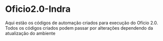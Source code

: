 # Oficio2.0-Indra

Aqui estão os códigos de automação criados para execução do Ofício 2.0. Todos os códigos criados podem passar por alterações dependendo da atualização do ambiente
